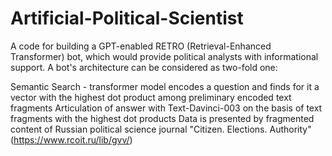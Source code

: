 # Artificial-Political-Scientist
A code for building a GPT-enabled RETRO (Retrieval-Enhanced Transformer) bot, which would provide political analysts with informational support. 
A bot's architecture can be considered as two-fold one:

Semantic Search - transformer model encodes a question and finds for it a vector with the highest dot product among preliminary encoded text fragments
Articulation of answer with Text-Davinci-003 on the basis of text fragments with the highest dot products
Data is presented by fragmented content of Russian political science journal "Citizen. Elections. Authority" (https://www.rcoit.ru/lib/gvv/)
